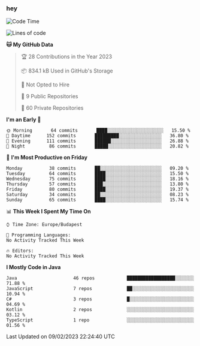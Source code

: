### hey

<!--START_SECTION:waka-->
![Code Time](http://img.shields.io/badge/Code%20Time-884%20hrs%2054%20mins-blue)

![Lines of code](https://img.shields.io/badge/From%20Hello%20World%20I%27ve%20Written-654%20Thousand%20lines%20of%20code-blue)

**🐱 My GitHub Data** 

> 🏆 28 Contributions in the Year 2023
 > 
> 📦 834.1 kB Used in GitHub's Storage 
 > 
> 🚫 Not Opted to Hire
 > 
> 📜 9 Public Repositories 
 > 
> 🔑 60 Private Repositories  
 > 
**I'm an Early 🐤** 

```text
🌞 Morning       64 commits       ████░░░░░░░░░░░░░░░░░░░░░   15.50 % 
🌆 Daytime      152 commits       █████████░░░░░░░░░░░░░░░░   36.80 % 
🌃 Evening      111 commits       ██████░░░░░░░░░░░░░░░░░░░   26.88 % 
🌙 Night         86 commits       █████░░░░░░░░░░░░░░░░░░░░   20.82 % 

```
📅 **I'm Most Productive on Friday** 

```text
Monday          38 commits       ██░░░░░░░░░░░░░░░░░░░░░░░   09.20 % 
Tuesday         64 commits       ████░░░░░░░░░░░░░░░░░░░░░   15.50 % 
Wednesday       75 commits       ████░░░░░░░░░░░░░░░░░░░░░   18.16 % 
Thursday        57 commits       ███░░░░░░░░░░░░░░░░░░░░░░   13.80 % 
Friday          80 commits       ████░░░░░░░░░░░░░░░░░░░░░   19.37 % 
Saturday        34 commits       ██░░░░░░░░░░░░░░░░░░░░░░░   08.23 % 
Sunday          65 commits       ████░░░░░░░░░░░░░░░░░░░░░   15.74 % 

```


📊 **This Week I Spent My Time On** 

```text
⌚︎ Time Zone: Europe/Budapest

💬 Programming Languages: 
No Activity Tracked This Week

🔥 Editors: 
No Activity Tracked This Week

```

**I Mostly Code in Java** 

```text
Java                     46 repos            ██████████████████░░░░░░░   71.88 % 
JavaScript               7 repos             ██░░░░░░░░░░░░░░░░░░░░░░░   10.94 % 
C#                       3 repos             █░░░░░░░░░░░░░░░░░░░░░░░░   04.69 % 
Kotlin                   2 repos             ░░░░░░░░░░░░░░░░░░░░░░░░░   03.12 % 
TypeScript               1 repo              ░░░░░░░░░░░░░░░░░░░░░░░░░   01.56 % 

```



 Last Updated on 09/02/2023 22:24:40 UTC
<!--END_SECTION:waka-->
